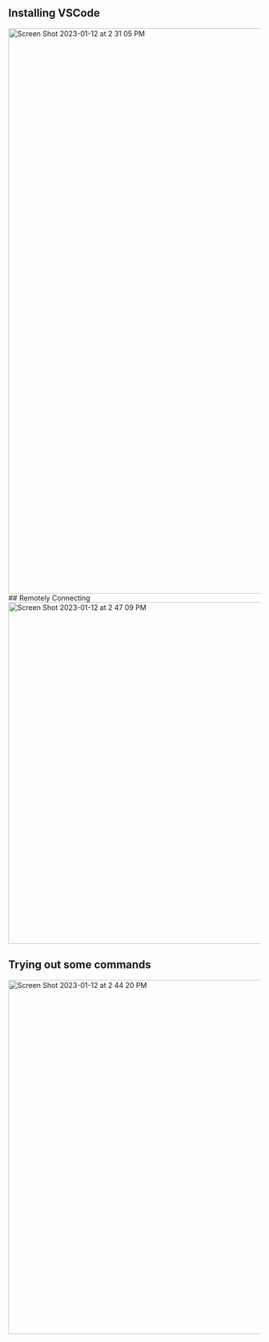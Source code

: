 ## Installing VSCode

<img width="1127" alt="Screen Shot 2023-01-12 at 2 31 05 PM" src="https://user-images.githubusercontent.com/69327109/212196294-8c494886-eb7f-42ff-9aad-a8e8edf5a2aa.png">
## Remotely Connecting
<img width="681" alt="Screen Shot 2023-01-12 at 2 47 09 PM" src="https://user-images.githubusercontent.com/69327109/212197592-37d1ee54-4643-4b49-9d06-52eb071f260d.png">

## Trying out some commands
<img width="706" alt="Screen Shot 2023-01-12 at 2 44 20 PM" src="https://user-images.githubusercontent.com/69327109/212197305-1b03fe90-4ed8-438a-b78f-046e6e3d8fda.png">
